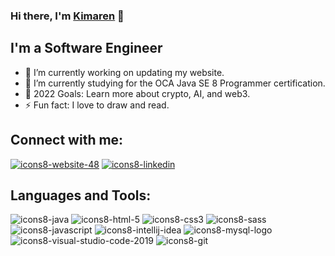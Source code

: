 ### Hi there, I'm [Kimaren][website] 👋


## I'm a Software Engineer
- 🔭 I’m currently working on updating my website.
- 🌱 I’m currently studying for the OCA Java SE 8 Programmer certification.
- 🥅 2022 Goals: Learn more about crypto, AI, and web3.
- ⚡ Fun fact: I love to draw and read.

## Connect with me: 
[![icons8-website-48](https://user-images.githubusercontent.com/68677767/163668144-f9e6155b-a0a0-414c-8e01-bf93079905fe.png)][website]
[![icons8-linkedin](https://user-images.githubusercontent.com/68677767/163668079-32b7fa46-90d7-4f1f-a17c-7d90771d372d.svg)][linkedin]

## Languages and Tools:
![icons8-java](https://user-images.githubusercontent.com/68677767/163667797-5a67de63-bbb4-470e-8389-abe165f95ce8.svg)
![icons8-html-5](https://user-images.githubusercontent.com/68677767/163667838-394a9cb8-892d-4559-a71a-4443c12f1aad.svg)
![icons8-css3](https://user-images.githubusercontent.com/68677767/163667862-c811c906-04e3-4a1a-a6f8-9644ae713f79.svg)
![icons8-sass](https://user-images.githubusercontent.com/68677767/163667911-09e228f0-ac81-4a1e-8cc5-8b8e60639bb2.svg)
![icons8-javascript](https://user-images.githubusercontent.com/68677767/163667877-9b9cc06f-76b8-4e4d-83fd-0fdd076e1ee9.svg)
![icons8-intellij-idea](https://user-images.githubusercontent.com/68677767/163667527-6f9478fd-2fdf-46bf-8c41-e721f663eb82.svg)
![icons8-mysql-logo](https://user-images.githubusercontent.com/68677767/163667740-92c8abd9-c4ad-4e2c-8a7f-b84ebbca322a.svg)
![icons8-visual-studio-code-2019](https://user-images.githubusercontent.com/68677767/163667761-d1d2057d-bb63-4b52-9f1e-f66e3e4135da.svg)
![icons8-git](https://user-images.githubusercontent.com/68677767/163667969-7768bd08-3a98-4231-8d15-92bee0b1d5d6.svg)



[website]: https://kimarennaidoo.com/
[linkedin]: https://www.linkedin.com/in/kimaren-naidoo!

